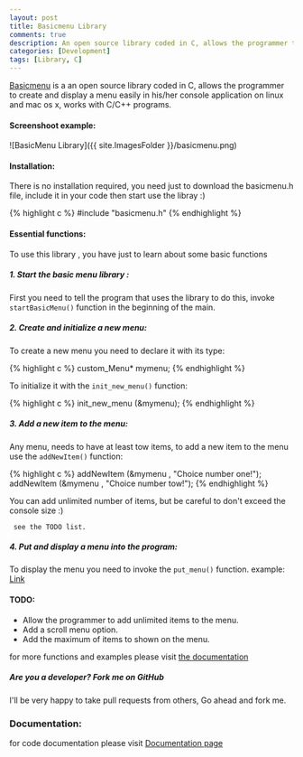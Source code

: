 ```yaml
---
layout: post
title: Basicmenu Library
comments: true
description: An open source library coded in C, allows the programmer to create and display a menu easily in his/her console application on linux and mac os x, works with C/C++ programs.
categories: [Development]
tags: [Library, C]
---
```



[Basicmenu](http://cyounes.com/projects/basicmenu) is a an open source library coded in C, allows the programmer to create and display a menu easily in his/her console application on linux and mac os x, works with C/C++ programs.


<h4> Screenshoot example: </h4>
![BasicMenu Library]({{ site.ImagesFolder }}/basicmenu.png)


<h4>Installation: </h4>
<p>
There is no installation required, you need just to download the basicmenu.h file, include it in your code then start use the libray :)
</p>
{% highlight c %}
#include "basicmenu.h"
{% endhighlight %}

<h4>Essential functions:</h4>
<p>
To use this library , you have just to learn about some basic functions
</p>
<h5>1. Start the basic menu library :</h5>
<p>
First you need to tell the program that uses the library 
to do this, invoke <code>startBasicMenu()</code> function in the beginning of the main.
</p>
 
<h5> 2. Create and initialize a new menu:</h5>
<p>
To create a new menu you need to declare it with its type:</p> 
{% highlight c %}
custom_Menu* mymenu; 
{% endhighlight %}
<p>To initialize it with the <code>init_new_menu()</code> function:</p> 
{% highlight c %}
init_new_menu (&mymenu);
{% endhighlight %}

<h5>3. Add a new item to the menu:</h5>
<p>
Any menu, needs to have at least tow items, to add a new item to the menu use the <code>addNewItem()</code> function:</p> 
{% highlight c %}
addNewItem (&mymenu , "Choice number one!");
addNewItem (&mymenu , "Choice number tow!");
{% endhighlight %}
<p>You can add unlimited number of items, but be careful to don't exceed the console size :)</p> 
<code> see the TODO list.</code>

<h5> 4. Put and display a menu into the program:</h5>
<p>
To display the menu you need to invoke the <code>put_menu()</code> function.
example: <a href="/Content/Docs/basicmenu/example1_8c-example.html">Link</a>
</p>
<h4> TODO:</h4>
<ul>
<li>
Allow the programmer to add unlimited items to the menu.
</li>
<li>
Add a scroll menu option.
</li>
<li>
Add the maximum of items to shown on the menu.
</li>
</ul>

for more functions and examples please visit <a href="/Content/Docs/basicmenu/examples.html">the documentation</a>


<div class="note info">
	<h5>Are you a developer? Fork me on GitHub</h5>
	<p>I'll be very happy to take pull requests from others, Go ahead and fork me.</p>
</div>


### Documentation: 

for code documentation please visit  <a href="/Content/Docs/basicmenu/examples.html" >Documentation page</a>

